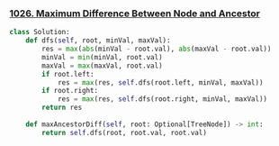 ### [1026. Maximum Difference Between Node and Ancestor](https://leetcode.com/problems/maximum-difference-between-node-and-ancestor/description/)

```python
class Solution:
    def dfs(self, root, minVal, maxVal):
        res = max(abs(minVal - root.val), abs(maxVal - root.val))
        minVal = min(minVal, root.val)
        maxVal = max(maxVal, root.val)
        if root.left:
            res = max(res, self.dfs(root.left, minVal, maxVal))
        if root.right:
            res = max(res, self.dfs(root.right, minVal, maxVal))
        return res
        
    def maxAncestorDiff(self, root: Optional[TreeNode]) -> int:
        return self.dfs(root, root.val, root.val)
```